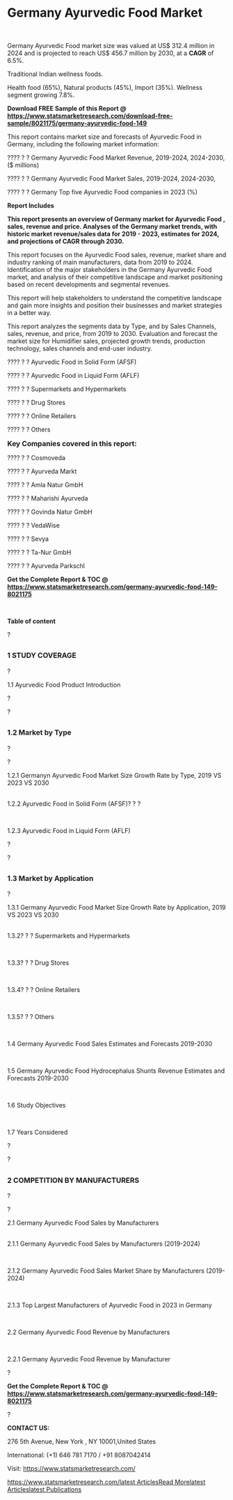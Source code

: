 <h1>Germany Ayurvedic Food Market</h1><br/><p>Germany Ayurvedic Food market size was valued at US$ 312.4 million in 2024 and is projected to reach US$ 456.7 million by 2030, at a <strong>CAGR</strong> of 6.5%.</p>
 
 
 
 <p>Traditional Indian wellness foods.</p>
 
 
 
 <p>Health food (65%), Natural products (45%), Import (35%). Wellness segment growing 7.8%.</p>
 
 
 
 <p><strong>Download FREE Sample of this Report @ <a href="https://www.statsmarketresearch.com/download-free-sample/8021175/germany-ayurvedic-food-149">https://www.statsmarketresearch.com/download-free-sample/8021175/germany-ayurvedic-food-149</a></strong></p>
 
 
 
 <p>This report contains market size and forecasts of Ayurvedic Food in Germany, including the following market information:</p>
 
 
 
 <p>???? ? ? Germany Ayurvedic Food Market Revenue, 2019-2024, 2024-2030, ($ millions)</p>
 
 
 
 <p>???? ? ? Germany Ayurvedic Food Market Sales, 2019-2024, 2024-2030,</p>
 
 
 
 <p>???? ? ? Germany Top five Ayurvedic Food companies in 2023 (%)</p>
 
 
 
 <p><strong>Report Includes</strong></p>
 
 
 
 <p><strong>This report presents an overview of Germany market for Ayurvedic Food , sales, revenue and price. Analyses of the Germany market trends, with historic market revenue/sales data for 2019 - 2023, estimates for 2024, and projections of <strong>CAGR</strong> through 2030.</strong></p>
 
 
 
 <p>This report focuses on the Ayurvedic Food sales, revenue, market share and industry ranking of main manufacturers, data from 2019 to 2024. Identification of the major stakeholders in the Germany Ayurvedic Food market, and analysis of their competitive landscape and market positioning based on recent developments and segmental revenues.</p>
 
 
 
 <p>This report will help stakeholders to understand the competitive landscape and gain more insights and position their businesses and market strategies in a better way.</p>
 
 
 
 <p>This report analyzes the segments data by Type, and by Sales Channels, sales, revenue, and price, from 2019 to 2030. Evaluation and forecast the market size for Humidifier sales, projected growth trends, production technology, sales channels and end-user industry.</p>
 
 
 
 <p>???? ? ? Ayurvedic Food in Solid Form (AFSF)</p>
 
 
 
 <p>???? ? ? Ayurvedic Food in Liquid Form (AFLF)</p>
 
 
 
 <p>???? ? ? Supermarkets and Hypermarkets</p>
 
 
 
 <p>???? ? ? Drug Stores</p>
 
 
 
 <p>???? ? ? Online Retailers</p>
 
 
 
 <p>???? ? ? Others</p>
 
 
 
 <p><span style="font-size:16px"><strong>Key Companies covered in this report:</strong></span></p>
 
 
 
 <p>???? ? ? Cosmoveda</p>
 
 
 
 <p>???? ? ? Ayurveda Markt</p>
 
 
 
 <p>???? ? ? Amla Natur GmbH</p>
 
 
 
 <p>???? ? ? Maharishi Ayurveda</p>
 
 
 
 <p>???? ? ? Govinda Natur GmbH</p>
 
 
 
 <p>???? ? ? VedaWise</p>
 
 
 
 <p>???? ? ? Sevya</p>
 
 
 
 <p>???? ? ? Ta-Nur GmbH</p>
 
 
 
 <p>???? ? ? Ayurveda Parkschl</p>
 
 
 
 <div><b>Get the Complete Report & TOC @ <a href="https://www.statsmarketresearch.com/germany-ayurvedic-food-149-8021175">https://www.statsmarketresearch.com/germany-ayurvedic-food-149-8021175</a></b></div>
 
 
 
 <p><br />
 
 <b>Table of content</b></p>
 
 
 
 <p>? </p>
 
 
 
 <h2><span style="font-size:16px"><strong>1 STUDY COVERAGE</strong></span></h2>
 
 
 
 <p>? </p>
 
 
 
 <p>1.1 Ayurvedic Food Product Introduction</p>
 
 
 
 <p>? </p>
 
 
 
 <p>? </p>
 
 
 
 <h2><span style="font-size:16px"><strong>1.2 Market by Type</strong></span></h2>
 
 
 
 <p>? </p>
 
 
 
 <p>? </p>
 
 
 
 <p>1.2.1 Germanyn Ayurvedic Food Market Size Growth Rate by Type, 2019 VS 2023 VS 2030<br />
 
 <br />
 
 1.2.2 Ayurvedic Food in Solid Form (AFSF)? ? ? <br />
 
 <br />
 
 1.2.3 Ayurvedic Food in Liquid Form (AFLF)<br />
 
 ? </p>
 
 
 
 <p>? </p>
 
 
 
 <h2><span style="font-size:16px"><strong>1.3 Market by Application</strong></span></h2>
 
 
 
 <p>? </p>
 
 
 
 <p>1.3.1 Germany Ayurvedic Food Market Size Growth Rate by Application, 2019 VS 2023 VS 2030<br />
 
 <br />
 
 1.3.2? ? ? Supermarkets and Hypermarkets<br />
 
 <br />
 
 1.3.3? ? ? Drug Stores<br />
 
 <br />
 
 1.3.4? ? ? Online Retailers<br />
 
 <br />
 
 1.3.5? ? ? Others<br />
 
 <br />
 
 1.4 Germany Ayurvedic Food Sales Estimates and Forecasts 2019-2030<br />
 
 <br />
 
 1.5 Germany Ayurvedic Food Hydrocephalus Shunts Revenue Estimates and Forecasts 2019-2030<br />
 
 <br />
 
 1.6 Study Objectives<br />
 
 <br />
 
 1.7 Years Considered</p>
 
 
 
 <p>? </p>
 
 
 
 <p>? </p>
 
 
 
 <h2><span style="font-size:16px"><strong>2 COMPETITION BY MANUFACTURERS</strong></span></h2>
 
 
 
 <p>? </p>
 
 
 
 <p>? </p>
 
 
 
 <p>2.1 Germany Ayurvedic Food Sales by Manufacturers<br />
 
 <br />
 
 2.1.1 Germany Ayurvedic Food Sales by Manufacturers (2019-2024)<br />
 
 <br />
 
 2.1.2 Germany Ayurvedic Food Sales Market Share by Manufacturers (2019-2024)<br />
 
 <br />
 
 2.1.3 Top Largest Manufacturers of Ayurvedic Food in 2023 in Germany<br />
 
 <br />
 
 2.2 Germany Ayurvedic Food Revenue by Manufacturers<br />
 
 <br />
 
 2.2.1 Germany Ayurvedic Food Revenue by Manufacturer</p>
 
 
 
 <p>? </p>
 
 
 
 <div><b>Get the Complete Report & TOC @ <a href="https://www.statsmarketresearch.com/germany-ayurvedic-food-149-8021175">https://www.statsmarketresearch.com/germany-ayurvedic-food-149-8021175</a></b></div>
 
 
 
 <p>? </p>
 
 
 
 <p><b>CONTACT US:</b><br />
 
 276 5th Avenue, New York , NY 10001,United States<br />
 
 International: (+1) 646 781 7170 / +91 8087042414<br />
 
 Visit: <a href="https://www.statsmarketresearch.com/">https://www.statsmarketresearch.com/</a><br />
 
 <a href="https://gyeongbokgung.com">https://www.statsmarketresearch.com/</a><a href="https://hallyeomaritime.com">latest Articles</a><a href="https://jingwansa.com">Read More</a><a href="https://nguoiviet.jp/">latest Articles</a><a href="https://www.intelmarketresearch.com/">latest Publications</a></p>